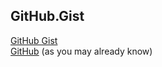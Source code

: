 ## GitHub.Gist
[GitHub Gist](https://gist.github.com/sh4d0w4RCH3R415/)<br/>
[GitHub](https://github.com/sh4d0w4RCH3R415/) (as you may already know)
